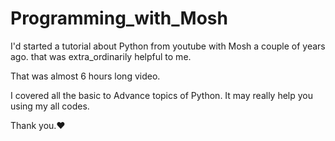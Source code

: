 # Programming_with_Mosh

I'd started a tutorial about Python from youtube with Mosh a couple of years ago.
that was extra_ordinarily helpful to me.

That was almost 6 hours long video.

I covered all the basic to Advance topics of Python.
It may really help you using my all codes.

Thank you.❤
